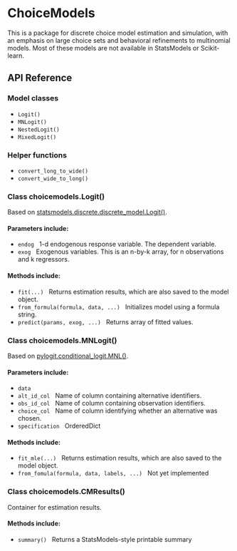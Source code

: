 # ChoiceModels

This is a package for discrete choice model estimation and simulation, with an emphasis on large choice sets and behavioral refinements to multinomial models. Most of these models are not available in StatsModels or Scikit-learn. 


## API Reference

### Model classes

- `Logit()`
- `MNLogit()`
- `NestedLogit()`
- `MixedLogit()`


### Helper functions

- `convert_long_to_wide()`
- `convert_wide_to_long()`


### Class choicemodels.Logit()

Based on [statsmodels.discrete.discrete_model.Logit()](http://statsmodels.sourceforge.net/0.6.0/generated/statsmodels.discrete.discrete_model.Logit.html).

#### Parameters include:

- `endog` &nbsp; 1-d endogenous response variable. The dependent variable.
- `exog` &nbsp; Exogenous variables. This is an n-by-k array, for n observations and k regressors.
  
#### Methods include:

- `fit(...)` &nbsp; Returns estimation results, which are also saved to the model object.
- `from_formula(formula, data, ...)` &nbsp; Initializes model using a formula string.
- `predict(params, exog, ...)` &nbsp; Returns array of fitted values.
  
  
### Class choicemodels.MNLogit()

Based on [pylogit.conditional_logit.MNL()](https://github.com/timothyb0912/pylogit/blob/master/pylogit/conditional_logit.py).

#### Parameters include:

- `data`
- `alt_id_col` &nbsp; Name of column containing alternative identifiers.
- `obs_id_col` &nbsp; Name of column containing observation identifiers.
- `choice_col` &nbsp; Name of column identifying whether an alternative was chosen.
- `specification` &nbsp; OrderedDict

#### Methods include:

- `fit_mle(...)` &nbsp; Returns estimation results, which are also saved to the model object.
- `from_fomula(formula, data, labels, ...)` &nbsp; Not yet implemented


### Class choicemodels.CMResults()

Container for estimation results.

#### Methods include:

- `summary()` &nbsp; Returns a StatsModels-style printable summary




